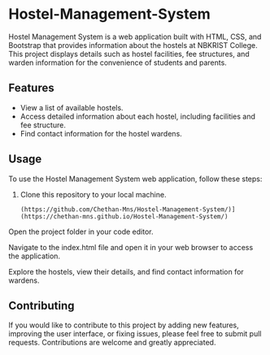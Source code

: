 # Hostel-Management-System

Hostel Management System is a web application built with HTML, CSS, and Bootstrap that provides information about the hostels at NBKRIST College. This project displays details such as hostel facilities, fee structures, and warden information for the convenience of students and parents.

## Features

- View a list of available hostels.
- Access detailed information about each hostel, including facilities and fee structure.
- Find contact information for the hostel wardens.

## Usage

To use the Hostel Management System web application, follow these steps:

1. Clone this repository to your local machine.

   ```shell
   (https://github.com/Chethan-Mns/Hostel-Management-System/)](https://chethan-mns.github.io/Hostel-Management-System/)
Open the project folder in your code editor.

Navigate to the index.html file and open it in your web browser to access the application.

Explore the hostels, view their details, and find contact information for wardens.

## Contributing

If you would like to contribute to this project by adding new features, improving the user interface, or fixing issues, please feel free to submit pull requests. Contributions are welcome and greatly appreciated.

